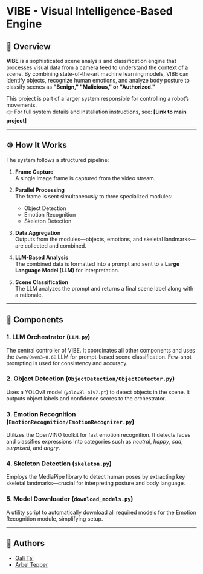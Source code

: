 # VIBE - Visual Intelligence-Based Engine

## 🧠 Overview

**VIBE** is a sophisticated scene analysis and classification engine that processes visual data from a camera feed to understand the context of a scene. By combining state-of-the-art machine learning models, VIBE can identify objects, recognize human emotions, and analyze body posture to classify scenes as **"Benign," "Malicious," or "Authorized."**

This project is part of a larger system responsible for controlling a robot’s movements.  
👉 For full system details and installation instructions, see: **[Link to main project]**

---

## ⚙️ How It Works

The system follows a structured pipeline:

1. **Frame Capture**  
   A single image frame is captured from the video stream.

2. **Parallel Processing**  
   The frame is sent simultaneously to three specialized modules:  
   - Object Detection  
   - Emotion Recognition  
   - Skeleton Detection  

3. **Data Aggregation**  
   Outputs from the modules—objects, emotions, and skeletal landmarks—are collected and combined.

4. **LLM-Based Analysis**  
   The combined data is formatted into a prompt and sent to a **Large Language Model (LLM)** for interpretation.

5. **Scene Classification**  
   The LLM analyzes the prompt and returns a final scene label along with a rationale.

---

## 🧩 Components

### 1. LLM Orchestrator (`LLM.py`)
The central controller of VIBE. It coordinates all other components and uses the `Qwen/Qwen3-0.6B` LLM for prompt-based scene classification. Few-shot prompting is used for consistency and accuracy.

### 2. Object Detection (`ObjectDetection/ObjectDetector.py`)
Uses a YOLOv8 model (`yolov8l-oiv7.pt`) to detect objects in the scene. It outputs object labels and confidence scores to the orchestrator.

### 3. Emotion Recognition (`EmotionRecognition/EmotionRecognizer.py`)
Utilizes the OpenVINO toolkit for fast emotion recognition. It detects faces and classifies expressions into categories such as *neutral*, *happy*, *sad*, *surprised*, and *angry*.

### 4. Skeleton Detection (`skeleton.py`)
Employs the MediaPipe library to detect human poses by extracting key skeletal landmarks—crucial for interpreting posture and body language.

### 5. Model Downloader (`download_models.py`)
A utility script to automatically download all required models for the Emotion Recognition module, simplifying setup.

---

## 👥 Authors

- [Gali Tal](https://github.com/galital5)
- [Arbel Tepper](https://github.com/ArbelTepper)
